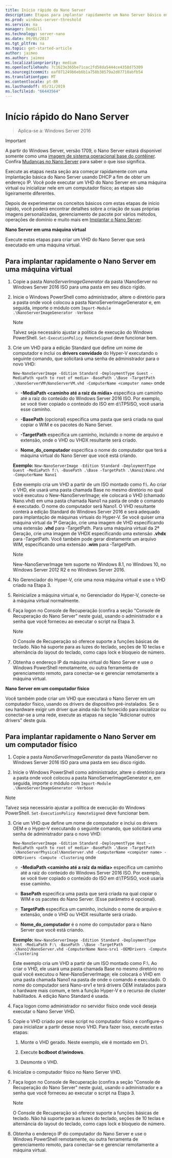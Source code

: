 ```yaml
---
title: Início rápido do Nano Server
description: Etapas para implantar rapidamente um Nano Server básico em máquinas virtuais ou físicas
ms.prod: windows-server-threshold
ms.service: na
manager: DonGill
ms.technology: server-nano
ms.date: 09/05/2017
ms.tgt_pltfrm: na
ms.topic: get-started-article
author: jaimeo
ms.author: jaimeo
ms.localizationpriority: medium
ms.openlocfilehash: 7c1623e365be71cac2fd58da5444ce4358d75309
ms.sourcegitcommit: eaf071249b6eb6b1a758b38579a2d87710abfb54
ms.translationtype: MT
ms.contentlocale: pt-BR
ms.lasthandoff: 05/31/2019
ms.locfileid: "66443564"
---
```

# <a name="nano-server-quick-start"></a>Início rápido do Nano Server

>Aplica-se a: Windows Server 2016

> [!IMPORTANT]
> A partir do Windows Server, versão 1709, o Nano Server estará disponível somente como uma [imagem de sistema operacional base do contêiner](/virtualization/windowscontainers/quick-start/using-insider-container-images#install-base-container-image). Confira [Mudanças no Nano Server](nano-in-semi-annual-channel.md) para saber o que isso significa. 

Execute as etapas nesta seção ara começar rapidamente com uma implantação básica do Nano Server usando DHCP a fim de obter um endereço IP. Você pode executar um VHD do Nano Server em uma máquina virtual ou inicializar nele em um computador físico; as etapas são ligeiramente diferentes.

Depois de experimentar os conceitos básicos com estas etapas de início rápido, você poderá encontrar detalhes sobre a criação de suas próprias imagens personalizadas, gerenciamento de pacote por vários métodos, operações de domínio e muito mais em [Implantar o Nano Server](Deploy-Nano-Server.md).
  
**Nano Server em uma máquina virtual**  
  
Execute estas etapas para criar um VHD do Nano Server que será executado em uma máquina virtual.  
  
## <a name="to-quickly-deploy-nano-server-in-a-virtual-machine"></a>Para implantar rapidamente o Nano Server em uma máquina virtual  
  
1. Copie a pasta *NanoServerImageGenerator* da pasta \NanoServer no Windows Server 2016 ISO para uma pasta em seu disco rígido.  
  
2. Inicie o Windows PowerShell como administrador, altere o diretório para a pasta onde você colocou a pasta NanoServerImageGenerator e, em seguida, importe o módulo com `Import-Module .\NanoServerImageGenerator -Verbose`  
   >[!NOTE]  
   >Talvez seja necessário ajustar a política de execução do Windows PowerShell. `Set-ExecutionPolicy RemoteSigned` deve funcionar bem.  
  
3. Crie um VHD para a edição Standard que define um nome de computador e inclui os **drivers convidado** do Hyper-V executando o seguinte comando, que solicitará uma senha de administrador para o novo VHD:  
  
   `New-NanoServerImage -Edition Standard -DeploymentType Guest -MediaPath <path to root of media> -BasePath .\Base -TargetPath .\NanoServerVM\NanoServerVM.vhd -ComputerName <computer name>` onde  
  
   -   **-MediaPath <caminho até a raiz da mídia\>** especifica um caminho até a raiz do conteúdo do Windows Server 2016 ISO. Por exemplo, se você tiver copiado o conteúdo do ISO em d:\TP5ISO, você usaria esse caminho.  
  
   -   **-BasePath** (opcional) especifica uma pasta que será criada na qual copiar o WIM e os pacotes do Nano Server.  
  
   -   **-TargetPath** especifica um caminho, incluindo o nome de arquivo e extensão, onde o VHD ou VHDX resultante será criado.  
  
   -   **Nome_do_computador** especifica o nome do computador que terá a máquina virtual do Nano Server que você está criando.  
  
   **Exemplo:** `New-NanoServerImage -Edition Standard -DeploymentType Guest -MediaPath f:\ -BasePath .\Base -TargetPath .\Nano1\Nano.vhd -ComputerName Nano1`  
  
   Este exemplo cria um VHD a partir de um ISO montado como f:\\. Ao criar o VHD, ele usará uma pasta chamada Base no mesmo diretório no qual você executou o New-NanoServerImage; ele colocará o VHD (chamado Nano.vhd) em uma pasta chamada Nano1 na pasta de onde o comando é executado. O nome do computador será Nano1. O VHD resultante conterá a edição Standard do Windows Server 2016 e será adequado para implantação de máquinas virtuais do Hyper-V. Se você quiser uma máquina virtual da 1ª Geração, crie uma imagem de VHD especificando uma extensão **.vhd** para -TargetPath. Para uma máquina virtual da 2ª Geração, crie uma imagem de VHDX especificando uma extensão **.vhdx** para -TargetPath. Você também pode gerar diretamente um arquivo WIM, especificando uma extensão **.wim** para -TargetPath.  
  
   > [!NOTE]  
   > New-NanoServerImage tem suporte no Windows 8.1, no Windows 10, no Windows Server 2012 R2 e no Windows Server 2016.  
  
4. No Gerenciador do Hyper-V, crie uma nova máquina virtual e use o VHD criado na Etapa 3.  
  
5. Reinicialize a máquina virtual e, no Gerenciador do Hyper-V, conecte-se à máquina virtual normalmente.  
  
6. Faça logon no Console de Recuperação (confira a seção "Console de Recuperação do Nano Server" neste guia), usando o administrador e a senha que você forneceu ao executar o script na Etapa 3.  
   > [!NOTE]  
   > O Console de Recuperação só oferece suporte a funções básicas de teclado. Não há suporte para as luzes do teclado, seções de 10 teclas e alternância do layout do teclado, como caps lock e bloqueio de número.
  
7. Obtenha o endereço IP da máquina virtual do Nano Server e use o Windows PowerShell remotamente, ou outra ferramenta de gerenciamento remoto, para conectar-se e gerenciar remotamente a máquina virtual.  
  
**Nano Server em um computador físico**  
  
Você também pode criar um VHD que executará o Nano Server em um computador físico, usando os drivers de dispositivo pré-instalados. Se o seu hardware exigir um driver que ainda não foi fornecido para inicializar ou conectar-se a uma rede, execute as etapas na seção "Adicionar outros drivers" deste guia.  
  
## <a name="to-quickly-deploy-nano-server-on-a-physical-computer"></a>Para implantar rapidamente o Nano Server em um computador físico  
  
1.  Copie a pasta *NanoServerImageGenerator* da pasta \NanoServer no Windows Server 2016 ISO para uma pasta em seu disco rígido.  
  
2.  Inicie o Windows PowerShell como administrador, altere o diretório para a pasta onde você colocou a pasta NanoServerImageGenerator e, em seguida, importe o módulo com `Import-Module .\NanoServerImageGenerator -Verbose`  
  
>[!NOTE]  
>Talvez seja necessário ajustar a política de execução do Windows PowerShell. `Set-ExecutionPolicy RemoteSigned` deve funcionar bem.  
  
3. Crie um VHD que define um nome de computador e inclui os drivers OEM e o Hyper-V executando o seguinte comando, que solicitará uma senha de administrador para o novo VHD:  
  
   `New-NanoServerImage -Edition Standard -DeploymentType Host -MediaPath <path to root of media> -BasePath .\Base -TargetPath .\NanoServerPhysical\NanoServer.vhd -ComputerName <computer name> -OEMDrivers -Compute -Clustering` onde  
  
   -   **-MediaPath <caminho até a raiz da mídia\>** especifica um caminho até a raiz do conteúdo do Windows Server 2016 ISO. Por exemplo, se você tiver copiado o conteúdo do ISO em d:\TP5ISO, você usaria esse caminho.  
  
   -   **BasePath** especifica uma pasta que será criada na qual copiar o WIM e os pacotes do Nano Server. (Esse parâmetro é opcional).  
  
   -   **TargetPath** especifica um caminho, incluindo o nome de arquivo e extensão, onde o VHD ou VHDX resultante será criado.  
  
   -   **Nome_do_computador** é o nome do computador para o Nano Server que você está criando.  
  
   **Exemplo:** `New-NanoServerImage -Edition Standard -DeploymentType Host -MediaPath F:\ -BasePath .\Base -TargetPath .\Nano1\NanoServer.vhd -ComputerName Nano-srv1 -OEMDrivers -Compute -Clustering`  
  
   Este exemplo cria um VHD a partir de um ISO montado como F:\\. Ao criar o VHD, ele usará uma pasta chamada Base no mesmo diretório no qual você executou o New-NanoServerImage; ele colocará o VHD em uma pasta chamada Nano1 na pasta de onde o comando é executado. O nome do computador será Nano-srv1 e terá drivers OEM instalados para o hardware mais comum, e tem a função Hyper-V e o recurso de cluster habilitados. A edição Nano Standard é usada.  
  
4. Faça logon como administrador no servidor físico onde você deseja executar o Nano Server VHD.  
  
5. Copie o VHD criado por esse script no computador físico e configure-o para inicializar a partir desse novo VHD. Para fazer isso, execute estas etapas:  
  
   1.  Monte o VHD gerado. Neste exemplo, ele é montado em D:\\.  
  
   2.  Execute **bcdboot d:\windows**.  
  
   3.  Desmonte o VHD.  
  
6. Inicialize o computador físico no Nano Server VHD.  
  
7. Faça logon no Console de Recuperação (confira a seção "Console de Recuperação do Nano Server" neste guia), usando o administrador e a senha que você forneceu ao executar o script na Etapa 3.
   > [!NOTE]  
   > O Console de Recuperação só oferece suporte a funções básicas de teclado. Não há suporte para as luzes do teclado, seções de 10 teclas e alternância do layout do teclado, como caps lock e bloqueio de número. 
  
8. Obtenha o endereço IP do computador do Nano Server e use o Windows PowerShell remotamente, ou outra ferramenta de gerenciamento remoto, para conectar-se e gerenciar remotamente a máquina virtual.  

